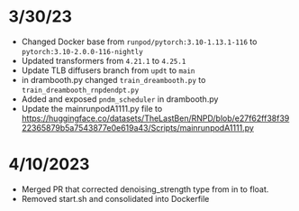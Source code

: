 # 3/30/23

- Changed Docker base from `runpod/pytorch:3.10-1.13.1-116` to `pytorch:3.10-2.0.0-116-nightly`
- Updated transformers from `4.21.1` to `4.25.1`
- Update TLB diffusers branch from `updt` to `main`
- in drambooth.py changed `train_dreambooth.py` to `train_dreambooth_rnpdendpt.py`
- Added and exposed `pndm_scheduler` in drambooth.py
- Update the mainrunpodA1111.py file to https://huggingface.co/datasets/TheLastBen/RNPD/blob/e27f62ff38f3922365879b5a7543877e0e619a43/Scripts/mainrunpodA1111.py

# 4/10/2023

- Merged PR that corrected denoising_strength type from in to float.
- Removed start.sh and consolidated into Dockerfile
